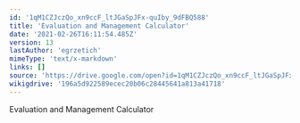 ```yaml
---
id: '1qM1CZJczQo_xn9ccF_ltJGaSpJFx-quIby_9dFBQ588'
title: 'Evaluation and Management Calculator'
date: '2021-02-26T16:11:54.485Z'
version: 13
lastAuthor: 'egrzetich'
mimeType: 'text/x-markdown'
links: []
source: 'https://drive.google.com/open?id=1qM1CZJczQo_xn9ccF_ltJGaSpJFx-quIby_9dFBQ588'
wikigdrive: '196a5d922589ecec20b06c28445641a813a41718'
---
```

Evaluation and Management Calculator
